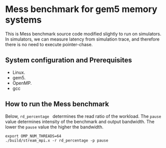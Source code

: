 # Mess benchmark for gem5 memory systems

This is Mess benchmark source code modified slightly to run on simulators. In simulators, we can measure latency from simulation trace, and therefore there is no need to execute pointer-chase. 

## System configuration and Prerequisites

- Linux.
- gem5.
- OpenMP.
- gcc 


## How to run the Mess benchmark 

Below, `rd_percentage ` determines the read ratio of the workload. The `pause` value determines intensity of the benchmark and output bandwidth. The lower the `pause` value the higher the bandwidth. 

```
export OMP_NUM_THREADS=64
./build/stream_mpi.x -r rd_percentage -p pause 
```
 



